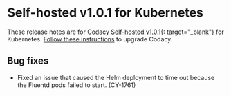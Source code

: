 # Self-hosted v1.0.1 for Kubernetes

These release notes are for [Codacy Self-hosted v1.0.1](https://github.com/codacy/chart/releases/tag/1.0.1){: target="_blank"} for Kubernetes. [Follow these instructions](/chart/maintenance/upgrade/) to upgrade Codacy.

## Bug fixes

-   Fixed an issue that caused the Helm deployment to time out because the Fluentd pods failed to start. (CY-1761)
